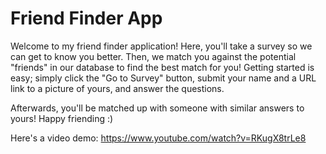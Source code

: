 # Friend Finder App

Welcome to my friend finder application! Here, you'll take a survey so we can get to know you better. Then, we match you against the potential "friends" in our database to find the best match for you! Getting started is easy; simply click the "Go to Survey" button, submit your name and a URL link to a picture of yours, and answer the questions.

Afterwards, you'll be matched up with someone with similar answers to yours! Happy friending :)

Here's a video demo: https://www.youtube.com/watch?v=RKugX8trLe8
